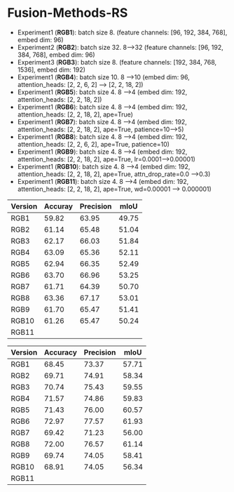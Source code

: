 # Fusion-Methods-RS

* Experiment1 (**RGB1**): batch size 8. (feature channels: [96, 192, 384, 768], embed dim: 96)
* Experiment2 (**RGB2**): batch size 32. 8-->32 (feature channels: [96, 192, 384, 768], embed dim: 96)
* Experiment3 (**RGB3**): batch size 8. (feature channels: [192, 384, 768, 1536], embed dim: 192)
* Experiment1 (**RGB4**): batch size 10. 8 -->10 (embed dim: 96, attention_heads: [2, 2, 6, 2] --> [2, 2, 18, 2])
* Experiment1 (**RGB5**): batch size 4. 8 -->4 (embed dim: 192, attention_heads: [2, 2, 18, 2])
* Experiment1 (**RGB6**): batch size 4. 8 -->4 (embed dim: 192, attention_heads: [2, 2, 18, 2], ape=True)
* Experiment1 (**RGB7**): batch size 4. 8 -->4 (embed dim: 192, attention_heads: [2, 2, 18, 2], ape=True, patience=10-->5)
* Experiment1 (**RGB8**): batch size 4. 8 -->4 (embed dim: 192, attention_heads: [2, 2, 6, 2], ape=True, patience=10)
* Experiment1 (**RGB9**): batch size 4. 8 -->4 (embed dim: 192, attention_heads: [2, 2, 18, 2], ape=True, lr=0.0001-->0.00001)
* Experiment1 (**RGB10**): batch size 4. 8 -->4 (embed dim: 192, attention_heads: [2, 2, 18, 2], ape=True, attn_drop_rate=0.0 -->0.3)
* Experiment1 (**RGB11**): batch size 4. 8 -->4 (embed dim: 192, attention_heads: [2, 2, 18, 2], ape=True, wd=0.00001 -->  0.000001)


| Version | Accuray | Precision | mIoU |
| ------- | ------- | --------- | ---- |
| RGB1 | 59.82 | 63.95 | 49.75 | 
| RGB2 | 61.14 | 65.48 | 51.04 |
| RGB3 | 62.17 | 66.03 | 51.84 |
| RGB4 | 63.09 | 65.36 | 52.11 |
| RGB5 | 62.94 | 66.35 | 52.49 |
| RGB6 | 63.70 | 66.96 | 53.25 | 
| RGB7 | 61.71 | 64.39 | 50.70 | 
| RGB8 | 63.36 | 67.17 | 53.01 | 
| RGB9 | 61.70 | 65.47 | 51.41 | 
| RGB10 | 61.26 | 65.47 | 50.24 | 
| RGB11 |  |  |  | 

| Version | Accuracy | Precision | mIoU |
| ------- | -------- | --------- | ---- |
| RGB1    | 68.45    | 73.37     | 57.71 |
| RGB2    | 69.71    | 74.91     | 58.34 |
| RGB3    | 70.74    | 75.43     | 59.55 |
| RGB4    | 71.57    | 74.86     | 59.83 |
| RGB5    | 71.43    | 76.00     | 60.57 |
| RGB6    | 72.97    | 77.57     | 61.93 |
| RGB7    | 69.42    | 71.23     | 56.00 |
| RGB8    | 72.00    | 76.57     | 61.14 |
| RGB9    | 69.74    | 74.05     | 58.41 |
| RGB10   | 68.91    | 74.05     | 56.34 |
| RGB11 |  |  |  | 
